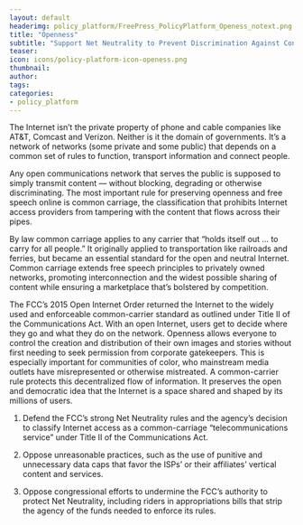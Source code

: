 ```yaml
---
layout: default
headerimg: policy_platform/FreePress_PolicyPlatform_Openess_notext.png
title: "Openness"
subtitle: "Support Net Neutrality to Prevent Discrimination Against Content or Users"
teaser:
icon: icons/policy-platform-icon-openess.png
thumbnail:
author:
tags:
categories:
- policy_platform
---
```


The Internet isn’t the private property of phone and cable companies like AT&T, Comcast and Verizon. Neither is it the domain of governments. It’s a network of networks (some private and some public) that depends on a common set of rules to function, transport information and connect people.

Any open communications network that serves the public is supposed to simply transmit content — without blocking, degrading or otherwise discriminating. The most important rule for preserving openness and free speech online is common carriage, the classification that prohibits Internet access providers from tampering with the content that flows across their pipes.

By law common carriage applies to any carrier that “holds itself out … to carry for all people.” It originally applied to transportation like railroads and ferries, but became an essential standard for the open and neutral Internet. Common carriage extends free speech principles to privately owned networks, promoting interconnection and the widest possible sharing of content while ensuring a marketplace that’s bolstered by competition.

The FCC’s 2015 Open Internet Order returned the Internet to the widely used and enforceable common-carrier standard as outlined under Title II of the Communications Act. With an open Internet, users get to decide where they go and what they do on the network. Openness allows everyone to control the creation and distribution of their own images and stories without first needing to seek permission from corporate gatekeepers. This is especially important for communities of color, who mainstream media outlets have misrepresented or otherwise mistreated. A common-carrier rule protects this decentralized flow of information. It preserves the open and democratic idea that the Internet is a space shared and shaped by its millions of users.

 1. Defend the FCC’s strong Net Neutrality rules and the agency’s decision to classify Internet access as a common-carriage “telecommunications service” under Title II of the Communications Act.

 1. Oppose unreasonable practices, such as the use of punitive and unnecessary data caps that favor the ISPs’ or their affiliates’ vertical content and services.

 1. Oppose congressional efforts to undermine the FCC’s authority to protect Net Neutrality, including riders in appropriations bills that strip the agency of the funds needed to enforce its rules.
